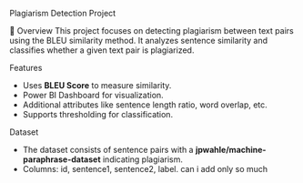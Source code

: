 Plagiarism Detection Project 

 📌 Overview
This project focuses on detecting plagiarism between text pairs using the BLEU similarity method. It analyzes sentence similarity and classifies whether a given text pair is plagiarized.

Features
- Uses **BLEU Score** to measure similarity.
- Power BI Dashboard for visualization.
- Additional attributes like sentence length ratio, word overlap, etc.
- Supports thresholding for classification.

Dataset
- The dataset consists of sentence pairs with a **jpwahle/machine-paraphrase-dataset** indicating plagiarism.
- Columns: id, sentence1, sentence2, label. can i add only so much
